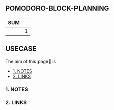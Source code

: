 ## POMODORO-BLOCK-PLANNING

SUM | <date>
----|-------
    | 1

## USECASE
The aim of this page📝 is

<!-- TOC -->

- [1. NOTES](#1-notes)
- [2. LINKS](#2-links)

<!-- /TOC -->

### 1. NOTES
 
### 2. LINKS